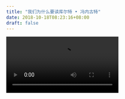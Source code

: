 ```yaml
--- 
title: "我们为什么要读库尔特 • 冯内古特" 
date: 2018-10-18T08:23:16+08:00 
draft: false 
--- 
```


<video src="http://static.buchadian.cn/test/app/video/Kurt_Vonnegut.mp4" controls></video>
<!--stackedit_data:
eyJoaXN0b3J5IjpbNDA3MDY0MzMyLC0xMDg0NzYyOTc2LC0xNz
Q0NjQ4MjUyLDEwMjAyMzgzNTcsLTI5MTUyMjAyNCwtMTk1Nzg4
NjA1NSwtMTI1Nzg0NzQxNSwyMjI3Mjc2ODFdfQ==
-->